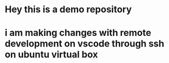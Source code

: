 # Hey this is a demo repository

# i am making changes with remote development on vscode through ssh on ubuntu virtual box